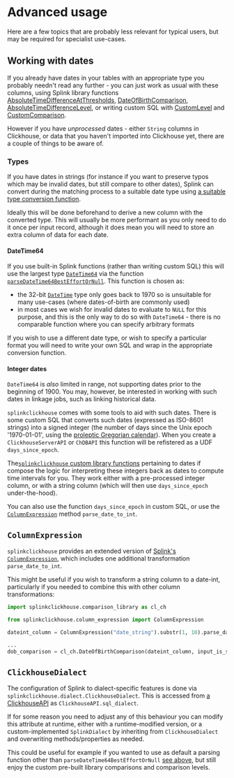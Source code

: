 # Advanced usage

Here are a few topics that are probably less relevant for typical users, but may be required for specialist use-cases.

## Working with dates

If you already have dates in your tables with an appropriate type you probably needn't read any further - you can just work as usual with these columns, using Splink library functions [AbsoluteTimeDifferenceAtThresholds](https://moj-analytical-services.github.io/splink/api_docs/comparison_library.html#splink.comparison_library.AbsoluteTimeDifferenceAtThresholds), [DateOfBirthComparison](https://moj-analytical-services.github.io/splink/api_docs/comparison_library.html#splink.comparison_library.DateOfBirthComparison), [AbsoluteTimeDifferenceLevel](https://moj-analytical-services.github.io/splink/api_docs/comparison_level_library.html#splink.comparison_level_library.AbsoluteTimeDifferenceLevel), or writing custom SQL with [CustomLevel](https://moj-analytical-services.github.io/splink/api_docs/comparison_level_library.html#splink.comparison_level_library.CustomLevel) and [CustomComparison](https://moj-analytical-services.github.io/splink/api_docs/comparison_library.html#splink.comparison_library.CustomComparison).

However if you have _unprocessed_ dates - either `String` columns in Clickhouse, or data that you haven't imported into Clickhouse yet, there are a couple of things to be aware of.

### Types

If you have dates in strings (for instance if you want to preserve typos which may be invalid dates, but still compare to other dates), Splink can convert during the matching process to a suitable date type using [a suitable type conversion function](https://clickhouse.com/docs/en/sql-reference/functions/type-conversion-functions).

Ideally this will be done beforehand to derive a new column with the converted type. This will usually be more performant as you only need to do it once per input record, although it does mean you will need to store an extra column of data for each date.

#### DateTime64

If you use built-in Splink functions (rather than writing custom SQL) this will use the largest type [`DateTime64`](https://clickhouse.com/docs/en/sql-reference/data-types/datetime64) via the function [`parseDateTime64BestEffortOrNull`](https://clickhouse.com/docs/en/sql-reference/functions/type-conversion-functions#parsedatetime64besteffortornull). This function is chosen as:

* the 32-bit [`DateTime`](https://clickhouse.com/docs/en/sql-reference/data-types/datetime) type only goes back to 1970 so is unsuitable for many use-cases (where dates-of-birth are commonly used)
* in most cases we wish for invalid dates to evaluate to `NULL` for this purpose, and this is the only way to do so with `DateTime64` - there is no comparable function where you can specify arbitrary formats

If you wish to use a different date type, or wish to specify a particular format you will need to write your own SQL and wrap in the appropriate conversion function.

#### Integer dates

`DateTime64` is _also_ limited in range, not supporting dates prior to the beginning of 1900.
You may, however, be interested in working with such dates in linkage jobs, such as linking historical data.

`splinkclickhouse` comes with some tools to aid with such dates. There is some custom SQL that converts such dates (expressed as ISO-8601 strings) into a signed integer (the number of days since the Unix epoch '1970-01-01', using the [proleptic Gregorian calendar](https://en.wikipedia.org/wiki/Proleptic_Gregorian_calendar)). When you create a `ClickhouseServerAPI` or `ChDBAPI` this function will be refistered as a UDF `days_since_epoch`.

The[`splinkclickhouse` custom library functions](./api/libraries.md) pertaining to dates if compose the logic for interpreting these integers back as dates to compute time intervals for you. They work either with a pre-processed integer column, or with a string column (which will then use `days_since_epoch` under-the-hood).

You can also use the function `days_since_epoch` in custom SQL, or use the [`ColumnExpression`](#columnexpression) method `parse_date_to_int`.

## `ColumnExpression`

`splinkclickhouse` provides an extended version of [Splink's `ColumnExpression`](https://moj-analytical-services.github.io/splink/api_docs/column_expression.html), which includes one additional transformation `parse_date_to_int`.

This might be useful if you wish to transform a string column to a date-int, particularly if you needed to combine this with other column transformations:

```python
import splinkclickhouse.comparison_library as cl_ch

from splinkclickhouse.column_expression import ColumnExpression

dateint_column = ColumnExpression("date_string").substr(1, 10).parse_date_to_int()

...
dob_comparison = cl_ch.DateOfBirthComparison(dateint_column, input_is_string=False)
```

## `ClickhouseDialect`

The configuration of Splink to dialect-specific features is done via `splinkclickhouse.dialect.ClickhouseDialect`.
This is accessed from [a ClickhouseAPI](./api/database_api.md) as `ClickhouseAPI.sql_dialect`.

If for some reason you need to adjust any of this behaviour you can modify this attribute at runtime, either with a runtime-modified version, or a custom-implemented `SplinkDialect` by inheriting from `ClickhouseDialect` and overwriting methods/properties as needed.

This could be useful for example if you wanted to use as default a parsing function other than `parseDateTime64BestEffortOrNull` [see above](#datetime64), but still enjoy the custom pre-built library comparisons and comparison levels.
